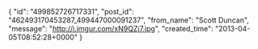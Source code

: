  {
   "id": "499852726717331",
   "post_id": "462493170453287_499447000091237",
   "from_name": "Scott Duncan",
   "message": "http://i.imgur.com/xN9QZj7.jpg",
   "created_time": "2013-04-05T08:52:28+0000"
 }
